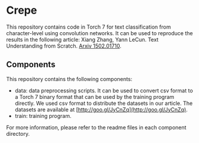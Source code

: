 # Crepe

This repository contains code in Torch 7 for text classification from character-level using convolution networks. It can be used to reproduce the results in the following article:
Xiang Zhang, Yann LeCun. Text Understanding from Scratch. [Arxiv 1502.01710](http://arxiv.org/abs/1502.01710).

## Components

This repository contains the following components:

* data: data preprocessing scripts. It can be used to convert csv format to a Torch 7 binary format that can be used by the training program directly. We used csv format to distribute the datasets in our article. The datasets are available at [http://goo.gl/JyCnZq](http://goo.gl/JyCnZq).
* train: training program.

For more information, please refer to the readme files in each component directory.
